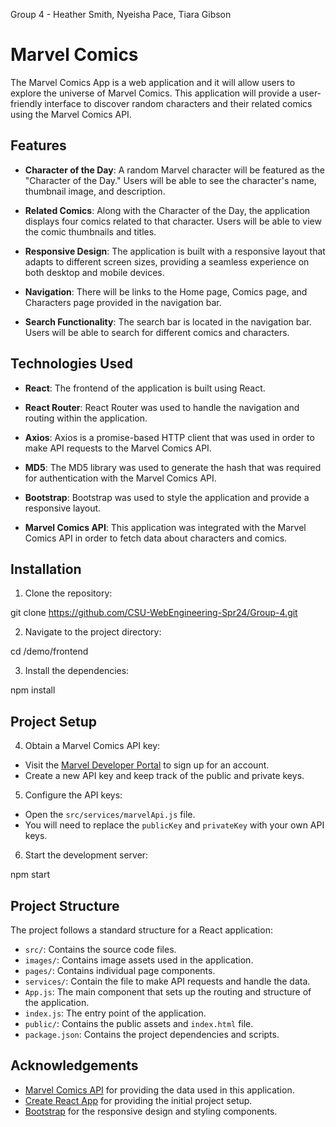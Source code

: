 Group 4 - Heather Smith, Nyeisha Pace, Tiara Gibson

# Marvel Comics

The Marvel Comics App is a web application and it will allow users to explore the universe of Marvel Comics. This application will provide a user-friendly interface to discover random characters and their related comics using the Marvel Comics API.

## Features

- **Character of the Day**: A random Marvel character will be featured as the "Character of the Day." Users will be able to see the character's name, thumbnail image, and description.

- **Related Comics**: Along with the Character of the Day, the application displays four comics related to that character. Users will be able to view the comic thumbnails and titles.

- **Responsive Design**: The application is built with a responsive layout that adapts to different screen sizes, providing a seamless experience on both desktop and mobile devices.

- **Navigation**: There will be links to the Home page, Comics page, and Characters page provided in the navigation bar. 

- **Search Functionality**: The search bar is located in the navigation bar. Users will be able to search for different comics and characters. 

## Technologies Used

- **React**: The frontend of the application is built using React.

- **React Router**: React Router was used to handle the navigation and routing within the application.

- **Axios**: Axios is a promise-based HTTP client that was used in order to make API requests to the Marvel Comics API.

- **MD5**: The MD5 library was used to generate the hash that was required for authentication with the Marvel Comics API.

- **Bootstrap**: Bootstrap was used to style the application and provide a responsive layout.

- **Marvel Comics API**: This application was integrated with the Marvel Comics API in order to fetch data about characters and comics.

## Installation

1. Clone the repository:

git clone https://github.com/CSU-WebEngineering-Spr24/Group-4.git

2. Navigate to the project directory:

cd /demo/frontend

3. Install the dependencies:

npm install

## Project Setup

4. Obtain a Marvel Comics API key:

- Visit the [Marvel Developer Portal](https://developer.marvel.com/) to sign up for an account.
- Create a new API key and keep track of the public and private keys.

5. Configure the API keys:

- Open the `src/services/marvelApi.js` file.
- You will need to replace the `publicKey` and `privateKey` with your own API keys.

6. Start the development server:

npm start

## Project Structure

The project follows a standard structure for a React application:

- `src/`: Contains the source code files.
- `images/`: Contains image assets used in the application.
- `pages/`: Contains individual page components.
- `services/`: Contain the file to make API requests and handle the data.
- `App.js`: The main component that sets up the routing and structure of the application.
- `index.js`: The entry point of the application.
- `public/`: Contains the public assets and `index.html` file.
- `package.json`: Contains the project dependencies and scripts.



## Acknowledgements

- [Marvel Comics API](https://developer.marvel.com/) for providing the data used in this application.
- [Create React App](https://create-react-app.dev/) for providing the initial project setup.
- [Bootstrap](https://getbootstrap.com/) for the responsive design and styling components.
